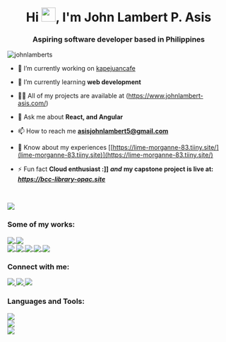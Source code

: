 <h1 align="center">Hi <img src="https://cdn3.emoji.gg/emojis/2112_wave_animated.gif" width="32px" height="32px">, I'm John Lambert P. Asis</h1>
<h3 align="center">Aspiring software developer based in Philippines</h3>

<p align="left"> <img src="https://komarev.com/ghpvc/?username=johnlamberts&label=Profile%20views&color=0e75b6&style=flat" alt="johnlamberts" /> </p>

</p>

- 🔭 I’m currently working on [kapejuancafe](https://kapejuancafe.shop/)

- 🌱 I’m currently learning **web development**

- 👨‍💻 All of my projects are available at (https://www.johnlambert-asis.com/)

- 💬 Ask me about **React, and Angular**

- 📫 How to reach me **asisjohnlambert5@gmail.com**

- 📄 Know about my experiences [[https://lime-morganne-83.tiiny.site/](lime-morganne-83.tiiny.site)](https://lime-morganne-83.tiiny.site/)

- ⚡ Fun fact **Cloud enthusiast :]]** ***and*** **my capstone project is live at:** ***https://bcc-library-opac.site***


  <br />
<picture>
  <source
    srcset="https://github-readme-stats.vercel.app/api?username=johnLamberts&show_icons=true&theme=dark"
    media="(prefers-color-scheme: dark)"
  />
  <source
    srcset="https://github-readme-stats.vercel.app/api?username=johnLamberts&show_icons=true"
    media="(prefers-color-scheme: light), (prefers-color-scheme: no-preference)"
  />
  <img src="https://github-readme-stats.vercel.app/api?username=johnLamberts&show_icons=true" />
</picture>

<br />

<h3 align="left">Some of my works:</h3>
<a href="https://github.com/johnLamberts/okata-food-shop">
  <img align="center" src="https://github-readme-stats.vercel.app/api/pin/?username=johnLamberts&repo=okata-food-shop&icons=true&theme=dark" />
</a>
<a href="https://github.com/johnLamberts/open-library-system">
  <img align="center" src="https://github-readme-stats.vercel.app/api/pin/?username=johnLamberts&repo=open-library-system&icons=true&theme=dark" />
</a>
<br />
<a href="https://github.com/johnLamberts/collections-js">
  <img align="center" src="https://github-readme-stats.vercel.app/api/pin/?username=johnLamberts&repo=collections-js&icons=true&theme=dark" />
</a>
<a href="https://github.com/johnLamberts/Trello-clone">
  <img align="center" src="https://github-readme-stats.vercel.app/api/pin/?username=johnLamberts&repo=Trello-Clone&icons=true&theme=dark" />
</a>
<a href="https://github.com/johnLamberts/wonderpets.github.io">
  <img align="center" src="https://github-readme-stats.vercel.app/api/pin/?username=johnLamberts&repo=wonderpets.github.io&icons=true&theme=dark" />
</a>
<a href="https://github.com/johnLamberts/record-ms_general-service-office">
  <img align="center" src="https://github-readme-stats.vercel.app/api/pin/?username=johnLamberts&repo=record-ms_general-service-office&icons=true&theme=dark" />
</a>
<a href="https://github.com/johnLamberts/mis-eye-clinic">
  <img align="center" src="https://github-readme-stats.vercel.app/api/pin/?username=johnLamberts&repo=mis-eye-clinic&icons=true&theme=dark" />
</a>


<h3 align="left">Connect with me:</h3>
<p align="left">

 <a href="[https://skillicons.dev](https://twitter.com/decepticon_bots)">
    <img src="https://skillicons.dev/icons?i=twitter" />
  </a>
 <a href="[https://skillicons.dev](https://linkedin.com/in/johnlambertasis)">
    <img src="https://skillicons.dev/icons?i=linkedin" />
  </a>
 <a href="[https://skillicons.dev](https://instagram.com/_jjohnlambert)">
    <img src="https://skillicons.dev/icons?i=instagram" />
  </a>

<h3 align="left">Languages and Tools:</h3>
  <a href="https://skillicons.dev">
    <img src="https://skillicons.dev/icons?i=html,css,js,figma,tailwind,ts,react,angular,styledcomponents,materialui" />
  </a>
  <br />
  <a href="https://skillicons.dev">
    <img src="https://skillicons.dev/icons?i=firebase,supabase,mysql,express,nodejs,cs,php" />
  </a>
  <br />
  <a href="https://skillicons.dev">
    <img src="https://skillicons.dev/icons?i=linux,vite,vscode,git,github,stackoverflow" />
  </a>



